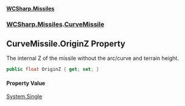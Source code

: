 #### [WCSharp.Missiles](index.md 'index')
### [WCSharp.Missiles](WCSharp.Missiles.md 'WCSharp.Missiles').[CurveMissile](WCSharp.Missiles.CurveMissile.md 'WCSharp.Missiles.CurveMissile')

## CurveMissile.OriginZ Property

The internal Z of the missile without the arc/curve and terrain height.

```csharp
public float OriginZ { get; set; }
```

#### Property Value
[System.Single](https://docs.microsoft.com/en-us/dotnet/api/System.Single 'System.Single')